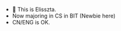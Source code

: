 - 👋 This is Elisszta.
-  Now majoring in CS in BIT (Newbie here)
-  CN/ENG is OK.
<!---
Elisszta/Elisszta is a ✨ special ✨ repository because its `README.md` (this file) appears on your GitHub profile.
You can click the Preview link to take a look at your changes.
--->
